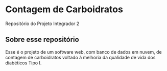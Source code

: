 # Contagem de Carboidratos
Repositório do Projeto Integrador 2

## Sobre esse repositório
Esse é o projeto de um software web, com banco de dados em nuvem, de contagem de carboidratos voltado à melhoria da qualidade de vida dos diabéticos Tipo I.

